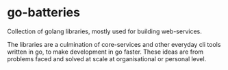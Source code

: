 # go-batteries

Collection of golang libraries, mostly used for building web-services.

The libraries are a culmination of core-services and other everyday cli tools written in go, to make development in go faster.
These ideas are from problems faced and solved at scale at organisational or personal level.
